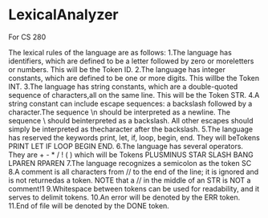 # LexicalAnalyzer
For CS 280

The lexical rules of the language are as follows:
1.The language has identifiers, which are defined to be a letter followed by zero or moreletters or numbers. This will be the Token ID.
2.The language has integer constants, which are defined to be one or more digits. This willbe the Token INT.
3.The language has string constants, which are a double-quoted sequence of characters,all on the same line. This will be the Token STR.
4.A string constant can include escape sequences: a backslash followed by a character.The sequence \n should be interpreted as a newline. The sequence \ should beinterpreted as a backslash. All other escapes should simply be interpreted as thecharacter after the backslash.
5.The language has reserved the keywords print, let, if, loop, begin, end. They will beTokens PRINT LET IF LOOP BEGIN END.
6.The language has several operators. They are + - * / ! ( ) which will be Tokens PLUSMINUS STAR SLASH BANG LPAREN RPAREN
7.The language recognizes a semicolon as the token SC
8.A comment is all characters from // to the end of the line; it is ignored and is not returnedas a token. NOTE that a // in the middle of an STR is NOT a comment!1
9.Whitespace between tokens can be used for readability, and it serves to delimit tokens.
10.An error will be denoted by the ERR token.
11.End of file will be denoted by the DONE token.
